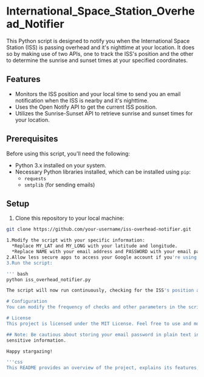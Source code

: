 # International_Space_Station_Overhead_Notifier

This Python script is designed to notify you when the International Space Station (ISS) is passing overhead and it's nighttime at your location. 
It does so by making use of two APIs, one to track the ISS's position and the other to determine the sunrise and sunset times at your specified coordinates.

## Features

- Monitors the ISS position and your local time to send you an email notification when the ISS is nearby and it's nighttime.
- Uses the Open Notify API to get the current ISS position.
- Utilizes the Sunrise-Sunset API to retrieve sunrise and sunset times for your location.

## Prerequisites

Before using this script, you'll need the following:

- Python 3.x installed on your system.
- Necessary Python libraries installed, which can be installed using `pip`:
  - `requests`
  - `smtplib` (for sending emails)

## Setup

1. Clone this repository to your local machine:

``` bash
git clone https://github.com/your-username/iss-overhead-notifier.git

1.Modify the script with your specific information:
  *Replace MY_LAT and MY_LONG with your latitude and longitude.
  *Replace NAME with your email address and PASSWORD with your email password for sending notifications.
2.Allow less secure apps to access your Google account if you're using Gmail. You can do this by going to your Google Account settings and enabling "Less secure apps."
3.Run the script:

''' bash
python iss_overhead_notifier.py

The script will now run continuously, checking for the ISS's position and nighttime conditions. If both conditions are met, it will send you an email notification.

# Configuration
You can modify the frequency of checks and other parameters in the script to suit your needs.

# License
This project is licensed under the MIT License. Feel free to use and modify it for your purposes.

## Note: Be cautious about storing your email password in plain text in the script. It's recommended to use environment variables or a more secure method for storing
sensitive information.

Happy stargazing!

'''css
This README provides an overview of the project, explains its features, lists prerequisites and setup instructions, and offers a brief note about security considerations. You can customize it further to add any additional details or instructions as needed for your project.
